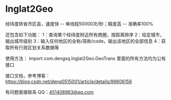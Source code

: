 # lnglat2Geo

经纬度转省市区县，速度快 -- 单线程50000次/秒；精度高 -- 准确率100%

还包含如下功能：
1：查询某个经纬度附近所有商圈，按距离排序
2：给定城市，输出城市级别
3：输入任何地区的全称/简称/code，输出该地区的全部信息
4：获取所有行政区划关系数据等

使用方法：
import com.dengxq.lnglat2Geo.GeoTrans 里面的所有方法均为公有接口

接口文档，参考博客： https://blog.csdn.net/deng0515001/article/details/99606156

有问题直接联系 QQ：451408963@qq.com

